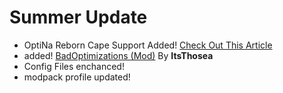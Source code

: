 # Summer Update
- OptiNa Reborn Cape Support Added! [Check Out This Article](https://github.com/NotAGanesh/OptiNa-Reborn/wiki/OptiNa-Reborn-Cape)
- added! [BadOptimizations (Mod)](https://modrinth.com/mod/badoptimizations/) By **ItsThosea**
- Config Files enchanced!
- modpack profile updated!
